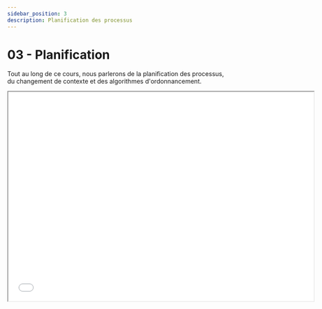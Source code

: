 ```yaml
---
sidebar_position: 3
description: Planification des processus
---
```


# 03 - Planification

Tout au long de ce cours, nous parlerons de la planification des processus, du changement de contexte et des algorithmes d'ordonnancement.

<iframe src="/cours/sde2_5.pdf" loading="lazy" width="700" height="480">
    Impossible d'afficher le fichier pdf, vous pouvez 
    <a href="/cours/sde2_5.pdf">télécharger les diapositives</a>.
</iframe>
